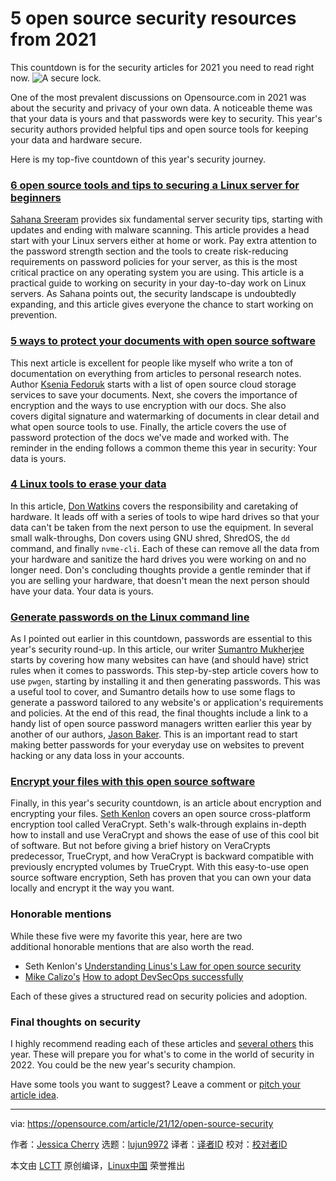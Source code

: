 [#]: subject: "5 open source security resources from 2021"
[#]: via: "https://opensource.com/article/21/12/open-source-security"
[#]: author: "Jessica Cherry https://opensource.com/users/cherrybomb"
[#]: collector: "lujun9972"
[#]: translator: " "
[#]: reviewer: " "
[#]: publisher: " "
[#]: url: " "

5 open source security resources from 2021
======
This countdown is for the security articles for 2021 you need to read
right now.
![A secure lock.][1]

One of the most prevalent discussions on Opensource.com in 2021 was about the security and privacy of your own data. A noticeable theme was that your data is yours and that passwords were key to security. This year's security authors provided helpful tips and open source tools for keeping your data and hardware secure.

Here is my top-five countdown of this year's security journey.

### [6 open source tools and tips to securing a Linux server for beginners][2]

[Sahana Sreeram][3] provides six fundamental server security tips, starting with updates and ending with malware scanning. This article provides a head start with your Linux servers either at home or work. Pay extra attention to the password strength section and the tools to create risk-reducing requirements on password policies for your server, as this is the most critical practice on any operating system you are using. This article is a practical guide to working on security in your day-to-day work on Linux servers. As Sahana points out, the security landscape is undoubtedly expanding, and this article gives everyone the chance to start working on prevention.

### [5 ways to protect your documents with open source software][4]

This next article is excellent for people like myself who write a ton of documentation on everything from articles to personal research notes. Author [Ksenia Fedoruk][5] starts with a list of open source cloud storage services to save your documents. Next, she covers the importance of encryption and the ways to use encryption with our docs. She also covers digital signature and watermarking of documents in clear detail and what open source tools to use. Finally, the article covers the use of password protection of the docs we've made and worked with. The reminder in the ending follows a common theme this year in security: Your data is yours.

### [4 Linux tools to erase your data][6]

In this article, [Don Watkins][7] covers the responsibility and caretaking of hardware. It leads off with a series of tools to wipe hard drives so that your data can't be taken from the next person to use the equipment. In several small walk-throughs, Don covers using GNU shred, ShredOS, the `dd` command, and finally `nvme-cli`. Each of these can remove all the data from your hardware and sanitize the hard drives you were working on and no longer need. Don's concluding thoughts provide a gentle reminder that if you are selling your hardware, that doesn't mean the next person should have your data. Your data is yours.

### [Generate passwords on the Linux command line][8]

As I pointed out earlier in this countdown, passwords are essential to this year's security round-up. In this article, our writer [Sumantro Mukherjee][9] starts by covering how many websites can have (and should have) strict rules when it comes to passwords. This step-by-step article covers how to use `pwgen`, starting by installing it and then generating passwords. This was a useful tool to cover, and Sumantro details how to use some flags to generate a password tailored to any website's or application's requirements and policies. At the end of this read, the final thoughts include a link to a handy list of open source password managers written earlier this year by another of our authors, [Jason Baker][10]. This is an important read to start making better passwords for your everyday use on websites to prevent hacking or any data loss in your accounts.

### [Encrypt your files with this open source software][11]

Finally, in this year's security countdown, is an article about encryption and encrypting your files. [Seth Kenlon][12] covers an open source cross-platform encryption tool called VeraCrypt. Seth's walk-through explains in-depth how to install and use VeraCrypt and shows the ease of use of this cool bit of software. But not before giving a brief history on VeraCrypts predecessor, TrueCrypt, and how VeraCrypt is backward compatible with previously encrypted volumes by TrueCrypt. With this easy-to-use open source software encryption, Seth has proven that you can own your data locally and encrypt it the way you want.

### Honorable mentions

While these five were my favorite this year, here are two additional honorable mentions that are also worth the read.

  * Seth Kenlon's [Understanding Linus's Law for open source security][13]
  * [Mike Calizo's][14] [How to adopt DevSecOps successfully][15] 



Each of these gives a structured read on security policies and adoption.

### Final thoughts on security

I highly recommend reading each of these articles and [several others][16] this year. These will prepare you for what's to come in the world of security in 2022. You could be the new year's security champion. 

Have some tools you want to suggest? Leave a comment or [pitch your article idea][17].

--------------------------------------------------------------------------------

via: https://opensource.com/article/21/12/open-source-security

作者：[Jessica Cherry][a]
选题：[lujun9972][b]
译者：[译者ID](https://github.com/译者ID)
校对：[校对者ID](https://github.com/校对者ID)

本文由 [LCTT](https://github.com/LCTT/TranslateProject) 原创编译，[Linux中国](https://linux.cn/) 荣誉推出

[a]: https://opensource.com/users/cherrybomb
[b]: https://github.com/lujun9972
[1]: https://opensource.com/sites/default/files/styles/image-full-size/public/lead-images/rh_003601_05_mech_osyearbook2016_security_cc.png?itok=3V07Lpko (A secure lock.)
[2]: https://opensource.com/article/21/4/securing-linux-servers
[3]: https://opensource.com/users/sahanasreeram01gmailcom
[4]: https://opensource.com/article/21/4/secure-documents-open-source
[5]: https://opensource.com/users/ksenia-fedoruk
[6]: https://opensource.com/article/21/10/linux-tools-erase-data
[7]: https://opensource.com/users/don-watkins
[8]: https://opensource.com/article/21/7/generate-passwords-pwgen
[9]: https://opensource.com/users/sumantro
[10]: https://opensource.com/users/jason-baker
[11]: https://opensource.com/article/21/4/open-source-encryption
[12]: https://opensource.com/users/seth
[13]: http://opensource.com/article/21/2/open-source-security
[14]: https://opensource.com/users/mcalizo
[15]: http://opensource.com/article/21/2/devsecops
[16]: https://opensource.com/tags/security
[17]: https://opensource.com/how-submit-article
